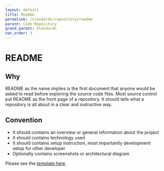 ```yaml
---
layout: default
title: Readme
permalink: /standards/repository/readme
parent: Code Repository
grand_parent: Standards
nav_order: 3
---
```


# README

## Why

README as the name implies is the first document that anyone would be asked to read before exploring the source code files. Most source control put README as the front page of a repository. It should tells what a repository is all about in a clear and instructive way.

## Convention

- It should contains an overview or general information about the project
- It should contains technology used
- It should contains setup instruction, most importantly development setup for other developer
- Optionally contains screenshots or architectural diagram

Please see the [template here](https://github.com/PT-Akar-Inti-Teknologi/pt-akar-inti-teknologi.github.io/downloads/README.template.md).
